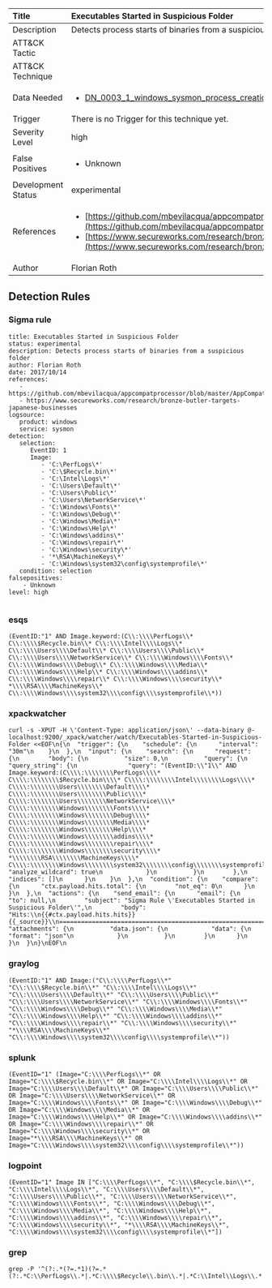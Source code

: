 | Title                | Executables Started in Suspicious Folder                                                                                                                                                 |
|:---------------------|:------------------------------------------------------------------------------------------------------------------------------------------------------------|
| Description          | Detects process starts of binaries from a suspicious folder                                                                                                                                           |
| ATT&amp;CK Tactic    | <ul></ul>  |
| ATT&amp;CK Technique | <ul></ul>                             |
| Data Needed          | <ul><li>[DN_0003_1_windows_sysmon_process_creation](../Data_Needed/DN_0003_1_windows_sysmon_process_creation.md)</li></ul>                                                         |
| Trigger              |  There is no Trigger for this technique yet.  |
| Severity Level       | high                                                                                                                                                 |
| False Positives      | <ul><li>Unknown</li></ul>                                                                  |
| Development Status   | experimental                                                                                                                                                |
| References           | <ul><li>[https://github.com/mbevilacqua/appcompatprocessor/blob/master/AppCompatSearch.txt](https://github.com/mbevilacqua/appcompatprocessor/blob/master/AppCompatSearch.txt)</li><li>[https://www.secureworks.com/research/bronze-butler-targets-japanese-businesses](https://www.secureworks.com/research/bronze-butler-targets-japanese-businesses)</li></ul>                                                          |
| Author               | Florian Roth                                                                                                                                                |


## Detection Rules

### Sigma rule

```
title: Executables Started in Suspicious Folder
status: experimental
description: Detects process starts of binaries from a suspicious folder
author: Florian Roth
date: 2017/10/14
references:
   - https://github.com/mbevilacqua/appcompatprocessor/blob/master/AppCompatSearch.txt
   - https://www.secureworks.com/research/bronze-butler-targets-japanese-businesses
logsource:
   product: windows
   service: sysmon
detection:
   selection:
      EventID: 1
      Image:
         - 'C:\PerfLogs\*'
         - 'C:\$Recycle.bin\*'
         - 'C:\Intel\Logs\*'
         - 'C:\Users\Default\*'
         - 'C:\Users\Public\*'
         - 'C:\Users\NetworkService\*'
         - 'C:\Windows\Fonts\*'
         - 'C:\Windows\Debug\*'
         - 'C:\Windows\Media\*'
         - 'C:\Windows\Help\*'
         - 'C:\Windows\addins\*'
         - 'C:\Windows\repair\*'
         - 'C:\Windows\security\*'
         - '*\RSA\MachineKeys\*'
         - 'C:\Windows\system32\config\systemprofile\*'
   condition: selection
falsepositives:
    - Unknown
level: high


```




### esqs
    
```
(EventID:"1" AND Image.keyword:(C\\:\\\\PerfLogs\\* C\\:\\\\$Recycle.bin\\* C\\:\\\\Intel\\\\Logs\\* C\\:\\\\Users\\\\Default\\* C\\:\\\\Users\\\\Public\\* C\\:\\\\Users\\\\NetworkService\\* C\\:\\\\Windows\\\\Fonts\\* C\\:\\\\Windows\\\\Debug\\* C\\:\\\\Windows\\\\Media\\* C\\:\\\\Windows\\\\Help\\* C\\:\\\\Windows\\\\addins\\* C\\:\\\\Windows\\\\repair\\* C\\:\\\\Windows\\\\security\\* *\\\\RSA\\\\MachineKeys\\* C\\:\\\\Windows\\\\system32\\\\config\\\\systemprofile\\*))
```


### xpackwatcher
    
```
curl -s -XPUT -H \'Content-Type: application/json\' --data-binary @- localhost:9200/_xpack/watcher/watch/Executables-Started-in-Suspicious-Folder <<EOF\n{\n  "trigger": {\n    "schedule": {\n      "interval": "30m"\n    }\n  },\n  "input": {\n    "search": {\n      "request": {\n        "body": {\n          "size": 0,\n          "query": {\n            "query_string": {\n              "query": "(EventID:\\"1\\" AND Image.keyword:(C\\\\:\\\\\\\\PerfLogs\\\\* C\\\\:\\\\\\\\$Recycle.bin\\\\* C\\\\:\\\\\\\\Intel\\\\\\\\Logs\\\\* C\\\\:\\\\\\\\Users\\\\\\\\Default\\\\* C\\\\:\\\\\\\\Users\\\\\\\\Public\\\\* C\\\\:\\\\\\\\Users\\\\\\\\NetworkService\\\\* C\\\\:\\\\\\\\Windows\\\\\\\\Fonts\\\\* C\\\\:\\\\\\\\Windows\\\\\\\\Debug\\\\* C\\\\:\\\\\\\\Windows\\\\\\\\Media\\\\* C\\\\:\\\\\\\\Windows\\\\\\\\Help\\\\* C\\\\:\\\\\\\\Windows\\\\\\\\addins\\\\* C\\\\:\\\\\\\\Windows\\\\\\\\repair\\\\* C\\\\:\\\\\\\\Windows\\\\\\\\security\\\\* *\\\\\\\\RSA\\\\\\\\MachineKeys\\\\* C\\\\:\\\\\\\\Windows\\\\\\\\system32\\\\\\\\config\\\\\\\\systemprofile\\\\*))",\n              "analyze_wildcard": true\n            }\n          }\n        },\n        "indices": []\n      }\n    }\n  },\n  "condition": {\n    "compare": {\n      "ctx.payload.hits.total": {\n        "not_eq": 0\n      }\n    }\n  },\n  "actions": {\n    "send_email": {\n      "email": {\n        "to": null,\n        "subject": "Sigma Rule \'Executables Started in Suspicious Folder\'",\n        "body": "Hits:\\n{{#ctx.payload.hits.hits}}{{_source}}\\n================================================================================\\n{{/ctx.payload.hits.hits}}",\n        "attachments": {\n          "data.json": {\n            "data": {\n              "format": "json"\n            }\n          }\n        }\n      }\n    }\n  }\n}\nEOF\n
```


### graylog
    
```
(EventID:"1" AND Image:("C\\:\\\\PerfLogs\\*" "C\\:\\\\$Recycle.bin\\*" "C\\:\\\\Intel\\\\Logs\\*" "C\\:\\\\Users\\\\Default\\*" "C\\:\\\\Users\\\\Public\\*" "C\\:\\\\Users\\\\NetworkService\\*" "C\\:\\\\Windows\\\\Fonts\\*" "C\\:\\\\Windows\\\\Debug\\*" "C\\:\\\\Windows\\\\Media\\*" "C\\:\\\\Windows\\\\Help\\*" "C\\:\\\\Windows\\\\addins\\*" "C\\:\\\\Windows\\\\repair\\*" "C\\:\\\\Windows\\\\security\\*" "*\\\\RSA\\\\MachineKeys\\*" "C\\:\\\\Windows\\\\system32\\\\config\\\\systemprofile\\*"))
```


### splunk
    
```
(EventID="1" (Image="C:\\\\PerfLogs\\*" OR Image="C:\\\\$Recycle.bin\\*" OR Image="C:\\\\Intel\\\\Logs\\*" OR Image="C:\\\\Users\\\\Default\\*" OR Image="C:\\\\Users\\\\Public\\*" OR Image="C:\\\\Users\\\\NetworkService\\*" OR Image="C:\\\\Windows\\\\Fonts\\*" OR Image="C:\\\\Windows\\\\Debug\\*" OR Image="C:\\\\Windows\\\\Media\\*" OR Image="C:\\\\Windows\\\\Help\\*" OR Image="C:\\\\Windows\\\\addins\\*" OR Image="C:\\\\Windows\\\\repair\\*" OR Image="C:\\\\Windows\\\\security\\*" OR Image="*\\\\RSA\\\\MachineKeys\\*" OR Image="C:\\\\Windows\\\\system32\\\\config\\\\systemprofile\\*"))
```


### logpoint
    
```
(EventID="1" Image IN ["C:\\\\PerfLogs\\*", "C:\\\\$Recycle.bin\\*", "C:\\\\Intel\\\\Logs\\*", "C:\\\\Users\\\\Default\\*", "C:\\\\Users\\\\Public\\*", "C:\\\\Users\\\\NetworkService\\*", "C:\\\\Windows\\\\Fonts\\*", "C:\\\\Windows\\\\Debug\\*", "C:\\\\Windows\\\\Media\\*", "C:\\\\Windows\\\\Help\\*", "C:\\\\Windows\\\\addins\\*", "C:\\\\Windows\\\\repair\\*", "C:\\\\Windows\\\\security\\*", "*\\\\RSA\\\\MachineKeys\\*", "C:\\\\Windows\\\\system32\\\\config\\\\systemprofile\\*"])
```


### grep
    
```
grep -P '^(?:.*(?=.*1)(?=.*(?:.*C:\\PerfLogs\\.*|.*C:\\\\$Recycle\\.bin\\.*|.*C:\\Intel\\Logs\\.*|.*C:\\Users\\Default\\.*|.*C:\\Users\\Public\\.*|.*C:\\Users\\NetworkService\\.*|.*C:\\Windows\\Fonts\\.*|.*C:\\Windows\\Debug\\.*|.*C:\\Windows\\Media\\.*|.*C:\\Windows\\Help\\.*|.*C:\\Windows\\addins\\.*|.*C:\\Windows\\repair\\.*|.*C:\\Windows\\security\\.*|.*.*\\RSA\\MachineKeys\\.*|.*C:\\Windows\\system32\\config\\systemprofile\\.*)))'
```


